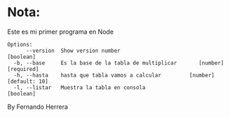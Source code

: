 # Nota:

Este es mi primer programa en Node
```
Options:
      --version  Show version number                                   [boolean]
  -b, --base     Es la base de la tabla de multiplicar       [number] [required]
  -h, --hasta    hasta que tabla vamos a calcular         [number] [default: 10]
  -l, --listar   Muestra la tabla en consola                           [boolean]
```

By Fernando Herrera

